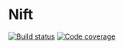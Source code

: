 # Nift
[![Build status](https://nift.pablosichert.com/builds/master/badge-build.svg)](https://github.com/PabloSichert/Nift/tree/gh-pages/builds/master)
[![Code coverage](https://nift.pablosichert.com/builds/master/badge-coverage.svg)](https://github.com/PabloSichert/Nift/tree/gh-pages/builds/master)
